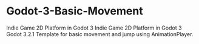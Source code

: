 # Godot-3-Basic-Movement
Indie Game 2D Platform in Godot 3
Indie Game 2D Platform in Godot 3 Godot 3.2.1 Template for basic movement and jump using AnimationPlayer.
